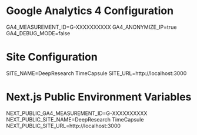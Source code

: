# Google Analytics 4 Configuration
GA4_MEASUREMENT_ID=G-XXXXXXXXXX
GA4_ANONYMIZE_IP=true
GA4_DEBUG_MODE=false

# Site Configuration  
SITE_NAME=DeepResearch TimeCapsule
SITE_URL=http://localhost:3000

# Next.js Public Environment Variables
NEXT_PUBLIC_GA4_MEASUREMENT_ID=G-XXXXXXXXXX
NEXT_PUBLIC_SITE_NAME=DeepResearch TimeCapsule
NEXT_PUBLIC_SITE_URL=http://localhost:3000